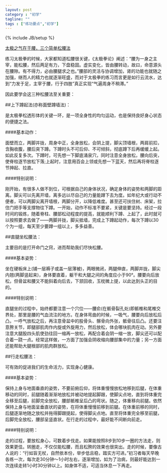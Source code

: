 ```yaml
---
layout: post
category : "初学"
tagline: ""
tags : ["练功要点","初学"]
---
```

{% include JB/setup %}

[太极之气在于腰，三个简单松腰法](http://mp.weixin.qq.com/s?__biz=MzA5NDE2NDYwNQ==&mid=201592463&idx=1&sn=c0b7e3d33e444087cbd318ce17f71913&key=79cf83ea5128c3e5a6dade5fc7ef210f40dcdb558a92231b228a54acd33b24cea7756ea3d31b41ce99c72c86f9faad06&ascene=0&uin=MTE3OTExMjE0MQ%3D%3D&devicetype=iMac+MacBookPro11%2C1+OSX+OSX+10.10+build(14A389)&version=11020012&pass_ticket=48xy2qwuELYjWREMKF7Ewza0ceaEo2RVPMOPuLZ5p9HDmQ7JGPzyeFTFLMfxZ7Mt)

练习太极拳的时候，大家都知道松腰很关键，《太极拳论》阐述：“腰为一身之主宰，能松腰，然后两足有力，下盘稳固。虚实变化，皆由腰转动，故曰，命意源头在腰隙。有不得力，必由腰腿求之也。”腰部的灵活与协调增加，肾的功能也就随之加强，继而人的精力也就逐渐旺盛，而对于太极拳的练习而言更是如行云流水，达到“力发于足，主宰于腰，行于四肢”真正实现“气遍周身不稍滞。”
       
因此要学会这三种松腰法至关重要：
       
##上下蹲起法(亦称面壁蹲墙法)：

是太极拳松透形体的关键一环，是一项全身性的均匀运动，也是保持良好身心状态的便捷之法。
       
####基本动作：

面壁而立，两脚并拢，周身中正，全身放松，会阴上提，脚尖顶墙根，两肩前扣，含胸收腹，腰后突下蹲。下蹲时头不可后仰、不可倾斜，彻底蹲下后再缓缓上起。如此反复多次。下蹲时，可先想一下脚底涌泉穴，同时注意全身放松，腰向后突，使脊柱逐节放松下落;上起时，注意用百会上领或先想一下蓝天，然后再将脊柱逐节抻起、拉直。
       
####特别说明：

刚开始，有很多人做不到位，可根据自己的身体状况，确定身体的姿势和两脚的距离。脚尖可以先离开墙，离多远以尽自己的力量能蹲下去为度。如年纪大或行动不便者，可以两脚尖离开墙根，两脚分开，以降低难度。甚至还可扶住树、床架，拉住门把手等支撑物往下蹲。一开始，动作不标准不要紧，关键是要坚持。经过一段时间的锻炼，随着脊柱、腰部松动程度的提高，就能顺利下蹲、上起了，此时就可以按照要求去做了——两脚并拢，脚尖抵墙，完成上下蹲起动作，每次下蹲以30个为一组，每天至少要蹲一组以上，多多益善。
       
##直腿坐松腰法：

主要目的是打开命门之窍，进而帮助我们尽快松腰。
       
####基本姿势：

坐在硬板床上(铺一层褥子或盖一层薄被)，两眼微闭，两腿伸直，两脚并拢，脚尖内翘(两脚竖起来)，身体要直着，躯干和大腿之间的角度应小于90°。腰要向后放松，但骨盆和腰又不能斜着向后去，下颔回收，玉枕微上提，以此达到头正的目的。
       
####特别说明：

直腿坐的过程中，始终都要注意一个穴位——腰俞(在骶骨裂孔处)即骶椎和尾椎交界处，那里是腰的气血流注的地方。在身体弯曲的时候，一吸气，腰要向后放松后凸，一呼气放松之后，再注意骨盆中的股骨头、髂骨向外张，骶骨往后凸。还要注意胯关节，即腿部肌肉作内旋或外旋用力，然后放松，体会哪块肌肉在动。另外要注意大腿股四头肌使劲往回一缩再一放松，再配合着会阴一缩一放，脚尖还可以配合着一跷一点。经常这样做，一方面了加强会阴收缩向腰部集中的力量；另一方面还能帮助大腿根部的肌肉群放松。
       
##行走松腰法：

可有效的促进我们的生命活力，实现身心健康。
       
####基本姿势：

保持上身与地面垂直的姿势，不要前俯后仰，将体重慢慢放松地移到后腿，在体重移动的同时，前腿随着渐渐地放松并被动地提起脚跟，使脚尖点地，直到将体重完全移至后腿，前脚完全放松，腰部骶椎呈后凸的弯状。随之，体重移向前腿。依然保持上身与地面呈垂直状的姿势，在将体重慢慢前移到前腿。在体重前移的同时，后腿逐渐地随之放松并拖得脚跟提起，使得脚尖点地。直至将体重完全移至前腿，后脚完全放松，腰部呈竖直状。在行走的过程中，最好能不间断向前走。
       
####特别说明：

走的过程，要放松身心，可数着步伐走。如果能按照8步到10步一圈的方法走，则效果更佳。转圈走，不仅仅能松腰，而且松胯的效果也很突出。走的时候，要像古人说的：“行如盲无杖，自然依本份，举步低且稳，踏实方可进。”初习者每天早晚各练一次，每次走30分钟～1小时左右，逐渐增加，如为了治病，则最好能达到一次连续走转1小时30分钟以上。如身体不适，可适当休息一下再走。
